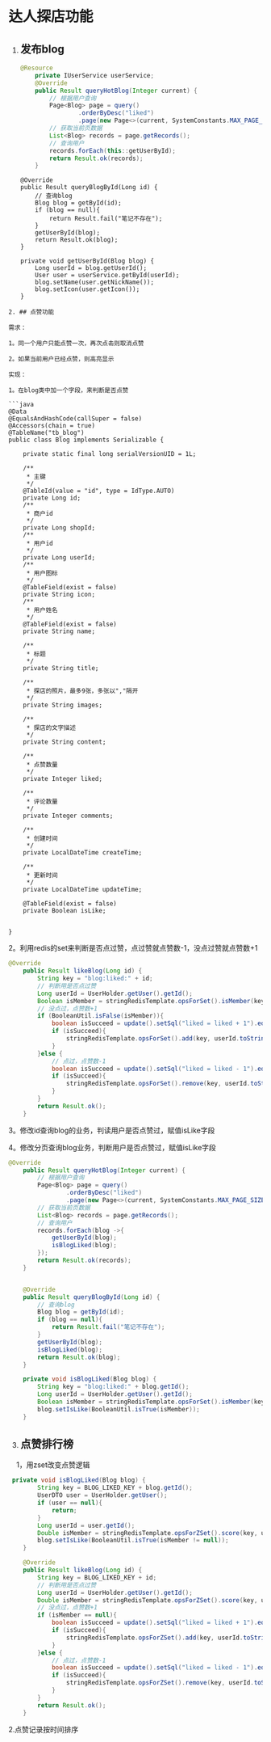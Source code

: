 # 达人探店功能

1. ## 发布blog
   
   ```java
   @Resource
       private IUserService userService;
       @Override
       public Result queryHotBlog(Integer current) {
           // 根据用户查询
           Page<Blog> page = query()
                   .orderByDesc("liked")
                   .page(new Page<>(current, SystemConstants.MAX_PAGE_SIZE));
           // 获取当前页数据
           List<Blog> records = page.getRecords();
           // 查询用户
           records.forEach(this::getUserById);
           return Result.ok(records);
       }
   ```

       @Override
       public Result queryBlogById(Long id) {
           // 查询blog
           Blog blog = getById(id);
           if (blog == null){
               return Result.fail("笔记不存在");
           }
           getUserById(blog);
           return Result.ok(blog);
       }
    
       private void getUserById(Blog blog) {
           Long userId = blog.getUserId();
           User user = userService.getById(userId);
           blog.setName(user.getNickName());
           blog.setIcon(user.getIcon());
       }

```
2. ## 点赞功能

需求：

1。同一个用户只能点赞一次，再次点击则取消点赞

2。如果当前用户已经点赞，则高亮显示

实现：

1。在blog类中加一个字段，来判断是否点赞

```java
@Data
@EqualsAndHashCode(callSuper = false)
@Accessors(chain = true)
@TableName("tb_blog")
public class Blog implements Serializable {

    private static final long serialVersionUID = 1L;

    /**
     * 主键
     */
    @TableId(value = "id", type = IdType.AUTO)
    private Long id;
    /**
     * 商户id
     */
    private Long shopId;
    /**
     * 用户id
     */
    private Long userId;
    /**
     * 用户图标
     */
    @TableField(exist = false)
    private String icon;
    /**
     * 用户姓名
     */
    @TableField(exist = false)
    private String name;

    /**
     * 标题
     */
    private String title;

    /**
     * 探店的照片，最多9张，多张以","隔开
     */
    private String images;

    /**
     * 探店的文字描述
     */
    private String content;

    /**
     * 点赞数量
     */
    private Integer liked;

    /**
     * 评论数量
     */
    private Integer comments;

    /**
     * 创建时间
     */
    private LocalDateTime createTime;

    /**
     * 更新时间
     */
    private LocalDateTime updateTime;

    @TableField(exist = false)
    private Boolean isLike;


}
```

   2。利用redis的set来判断是否点过赞，点过赞就点赞数-1，没点过赞就点赞数+1

```java
@Override
    public Result likeBlog(Long id) {
        String key = "blog:liked:" + id;
        // 判断用是否点过赞
        Long userId = UserHolder.getUser().getId();
        Boolean isMember = stringRedisTemplate.opsForSet().isMember(key, userId.toString());
        // 没点过，点赞数+1
        if (BooleanUtil.isFalse(isMember)){
            boolean isSucceed = update().setSql("liked = liked + 1").eq("id", id).update();
            if (isSucceed){
                stringRedisTemplate.opsForSet().add(key, userId.toString());
            }
        }else {
            // 点过，点赞数-1
            boolean isSucceed = update().setSql("liked = liked - 1").eq("id", id).update();
            if (isSucceed){
                stringRedisTemplate.opsForSet().remove(key, userId.toString());
            }
        }
        return Result.ok();
    }
```

   3。修改id查询blog的业务，判读用户是否点赞过，赋值isLike字段

   4。修改分页查询blog业务，判断用户是否点赞过，赋值isLike字段

```java
@Override
    public Result queryHotBlog(Integer current) {
        // 根据用户查询
        Page<Blog> page = query()
                .orderByDesc("liked")
                .page(new Page<>(current, SystemConstants.MAX_PAGE_SIZE));
        // 获取当前页数据
        List<Blog> records = page.getRecords();
        // 查询用户
        records.forEach(blog ->{
            getUserById(blog);
            isBlogLiked(blog);
        });
        return Result.ok(records);
    }


    @Override
    public Result queryBlogById(Long id) {
        // 查询blog
        Blog blog = getById(id);
        if (blog == null){
            return Result.fail("笔记不存在");
        }
        getUserById(blog);
        isBlogLiked(blog);
        return Result.ok(blog);
    }

    private void isBlogLiked(Blog blog) {
        String key = "blog:liked:" + blog.getId();
        Long userId = UserHolder.getUser().getId();
        Boolean isMember = stringRedisTemplate.opsForSet().isMember(key, userId.toString());
        blog.setIsLike(BooleanUtil.isTrue(isMember));
    }
```

3. ## 点赞排行榜

    1，用zset改变点赞逻辑

```java
 private void isBlogLiked(Blog blog) {
        String key = BLOG_LIKED_KEY + blog.getId();
        UserDTO user = UserHolder.getUser();
        if (user == null){
            return;
        }
        Long userId = user.getId();
        Double isMember = stringRedisTemplate.opsForZSet().score(key, userId.toString());
        blog.setIsLike(BooleanUtil.isTrue(isMember != null));
    }

    @Override
    public Result likeBlog(Long id) {
        String key = BLOG_LIKED_KEY + id;
        // 判断用是否点过赞
        Long userId = UserHolder.getUser().getId();
        Double isMember = stringRedisTemplate.opsForZSet().score(key, userId.toString());
        // 没点过，点赞数+1
        if (isMember == null){
            boolean isSucceed = update().setSql("liked = liked + 1").eq("id", id).update();
            if (isSucceed){
                stringRedisTemplate.opsForZSet().add(key, userId.toString(), System.currentTimeMillis());
            }
        }else {
            // 点过，点赞数-1
            boolean isSucceed = update().setSql("liked = liked - 1").eq("id", id).update();
            if (isSucceed){
                stringRedisTemplate.opsForZSet().remove(key, userId.toString());
            }
        }
        return Result.ok();
    }
```

2.点赞记录按时间排序

```java

```


